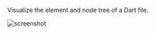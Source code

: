 Visualize the element and node tree of a Dart file.

![screenshot](https://raw.githubusercontent.com/jodinathan/element-tree-viewer/master/plugins/element-tree-vscode/media/shot1.png)
